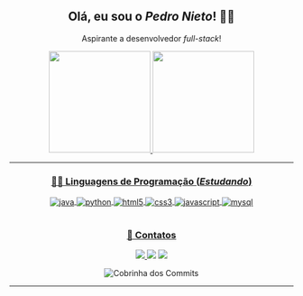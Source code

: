 <div align="center">
<h2> Olá, eu sou o <i>Pedro Nieto</i>! 👋🏼 </h2>
<p> Aspirante a desenvolvedor <i>full-stack</i>! </p>
</div> 

<div align="center">
<a href="https://github.com/Pedroo-Nietoo"/>   
  
<img height="180em" src="https://github-readme-stats.vercel.app/api?username=Pedroo-Nietoo&theme=dracula&show_icons=true&locale=pt-br&title_color=FFFFFF&text__color=FFFFFF&icon_color=&bg_color=DEG,051937,00456A,007789,00A88C&border_color=2F4858&include_all_commits=true&count_private=true"/>

<img height="180em" src="https://github-readme-stats.vercel.app/api/top-langs/?username=Pedroo-Nietoo&theme=dracula&layout=compact&locale=pt-br&title_color=FFFFFF&text__color=FFFFFF&bg_color=DEG,00A88C,007789,00456A,051937&border_color=2F4858&langs_count=5"/>
</div>
<hr>

<div align="center" style="display: inline_block">
  
### 👨‍💻 Linguagens de Programação (_Estudando_)
  <img align="center" alt="java" src="https://img.shields.io/badge/Java-00456A?style=for-the-badge&logo=java&logoColor=ED8B00"/>
  <img align="center" alt="python" src="https://img.shields.io/badge/Python-00456A?style=for-the-badge&logo=python&logoColor=3776AB"/>
  <img align="center" alt="html5" src="https://img.shields.io/badge/HTML5-00456A?style=for-the-badge&logo=html5&logoColor=E34F26"/>
  <img align="center" alt="css3" src="https://img.shields.io/badge/CSS3-00456A?style=for-the-badge&logo=css3&logoColor=1572B6"/>
  <img align="center" alt="javascript" src="https://img.shields.io/badge/JavaScript-00456A?style=for-the-badge&logo=javascript&logoColor=F7DF1E"/>
  <img align="center" alt="mysql" src="https://img.shields.io/badge/MySQL-00456A?style=for-the-badge&logo=mysql&logoColor=ED8B00"/>
</div>
<br>

<div align="center" target="_blank">
  
### 📧 Contatos
<img src="https://img.shields.io/badge/Gmail-007789?style=for-the-badge&logo=gmail&logoColor=D14836"/>
  
  <a href="https://www.instagram.com/pedroonietoo/">
  <img src="https://img.shields.io/badge/Instagram-007789?style=for-the-badge&logo=instagram&logoColor=E4405F"/></a>
  
  <a href="https://www.linkedin.com/in/pedro-nieto-645299235/">
  <img src="https://img.shields.io/badge/LinkedIn-007789?style=for-the-badge&logo=linkedin&logoColor=00B2FF"/></a>
</div>

<div align="center">
  
  ![Cobrinha dos Commits](https://github.com/Pedroo-Nietoo/Pedroo-Nietoo/blob/output/github-contribution-grid-snake.svg)
</div>
<hr>
